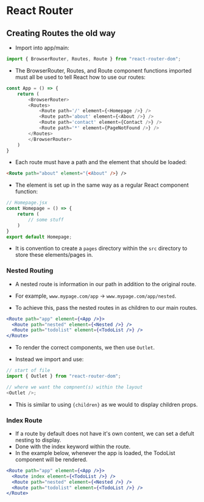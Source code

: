 # React Router

## Creating Routes the old way

- Import into app/main:

```js
import { BrowserRouter, Routes, Route } from "react-router-dom";
```

- The BrowserRouter, Routes, and Route component functions imported must all be used to tell React how to use our routes:

```js
const App = () => {
    return (
        <BrowserRouter>
        <Routes>
            <Route path='/' element={<Homepage />} />
            <Route path='about' element={<About />} />
            <Route path='contact' element={Contact />} />
            <Route path='*' element={PageNotFound />} />
        </Routes>
        </BrowserRouter>
    )
}
```

- Each route must have a path and the element that should be loaded:

```html
<Route path="about" element="{<About" />} />
```

- The element is set up in the same way as a regular React component function:

```js
// Homepage.jsx
const Homepage = () => {
    return (
        // some stuff
    )
}
export default Homepage;
```

- It is convention to create a `pages` directory within the `src` directory to store these elements/pages in.

### Nested Routing

- A nested route is information in our path in addition to the original route.

- For example, `www.mypage.com/app` -> `www.mypage.com/app/nested`.

- To achieve this, pass the nested routes in as children to our main routes.

```jsx
<Route path="app" element={<App />}>
  <Route path="nested" element={<Nested />} />
  <Route path="todolist" element={<TodoList />} />
</Route>
```

- To render the correct components, we then use `Outlet`.

- Instead we import and use:

```js
// start of file
import { Outlet } from "react-router-dom";

// where we want the compnent(s) within the layout
<Outlet />;
```

- This is similar to using `{children}` as we would to display children props.

### Index Route

- If a route by default does not have it's own content, we can set a defult nesting to display.
- Done with the index keyword within the route.
- In the example below, whenever the app is loaded, the TodoList component will be rendered.

```jsx
<Route path="app" element={<App />}>
  <Route index element={<TodoList />} />
  <Route path="nested" element={<Nested />} />
  <Route path="todolist" element={<TodoList />} />
</Route>
```
